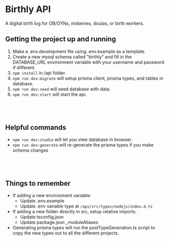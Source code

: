 # Birthly API

A digital birth log for OB/GYNs, midwives, doulas, or birth workers.

## Getting the project up and running

1. Make a .env.development file using .env.example as a template.
2. Create a new mysql schema called "birthly" and fill in the DATABASE_URL environment variable with your username and password if different.
3. `npm install` in /api folder.
4. `npm run dev:migrate` will setup prisma client, prisma types, and tables in database.
5. `npm run dev:seed` will seed database with data.
6. `npm run dev:start` will start the api.

## &nbsp;

## Helpful commands

-   `npm run dev:studio` will let you view database in browser.
-   `npm run dev:generate` will re-generate the prisma types if you make schema changes

## &nbsp;

## Things to remember

-   If adding a new environment variable:
    -   Update .env.example
    -   Update .env variable type at `/api/src/types/nodejs/index.d.ts`
-   If adding a new folder directly in src, setup relative imports:
    -   Update tsconfig.json
    -   Update package.json \_moduleAliases
-   Generating prisma types will run the postTypeGeneration.ts script to copy the new types out to all the different projects.
